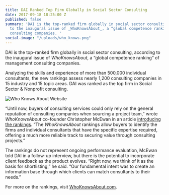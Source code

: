 ```yaml
---
title: DAI Ranked Top Firm Globally in Social Sector Consulting
date: 2017-09-18 18:25:00 Z
published: false
summary: 'DAI is the top-ranked firm globally in social sector consulting, according
  to the inaugural issue of _WhoKnowsAbout_, a “global competence ranking” of management
  consulting companies. '
social-image: "/uploads/who_knows.png"
---
```


DAI is the top-ranked firm globally in social sector consulting, according to the inaugural issue of _WhoKnowsAbout_, a “global competence ranking” of management consulting companies.

Analyzing the skills and experience of more than 500,000 individual consultants, the new rankings assess nearly 1,200 consulting companies in 15 industry and 15 topic areas. DAI was ranked as the top firm in Social Sector & Nonprofit consulting.

![Who Knows About Website](/uplods/who_knows.png)

“Until now, buyers of consulting services could only rely on the general reputation of consulting companies when sourcing a project team,” wrote _WhoKnowsAbout_ co-founder Christopher McEwan in an article [introducing the rankings](https://www.linkedin.com/pulse/whoknowsabout-global-competence-ranking-management-companies-mcewan/). “The _WhoKnowsAbout_ rankings allow buyers to identify the firms and individual consultants that have the specific expertise required, offering a much more reliable track to securing value through consulting projects.”

The rankings do not represent ongoing performance evaluation, McEwan told DAI in a follow-up interview, but there is the potential to incorporate client feedback as the product evolves. “Right now, we think of it as the basis for shortlisting,” he said. “Our fundamental intent was to create an information base through which clients can match consultants to their needs.”

For more on the rankings, visit [WhoKnowsAbout.com](https://whoknowsabout.com/index.html).